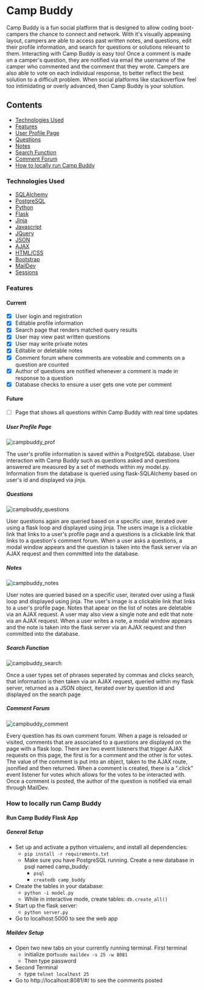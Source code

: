 # Camp Buddy

Camp Buddy is a fun social platform that is designed to allow coding boot-campers the chance to connect and network. With it's visually appeasing layout, campers are able to access past written notes, and questions, edit their profile information, and search for questions or solutions relevant to them. Interacting with Camp Buddy is easy too! Once a comment is made on a camper's question, they are notified via email the username of the camper who commented and the comment that they wrote. Campers are also able to vote on each individual response, to better reflect the best solution to a difficult problem. When social platforms like stackoverflow feel too intimidating or overly advanced, then Camp Buddy is your solution.



## Contents

* [Technologies Used](#technologiesused)
* [Features](#feautures)
* [User Profile Page](#profile)
* [Questions](#questions)
* [Notes](#notes)
* [Search Function](#search)
* [Comment Forum](#comment)
* [How to locally run Camp Buddy](#run)

### <a name="technologiesused"></a>Technologies Used

* [SQLAlchemy](http://www.sqlalchemy.org/)
* [PostgreSQL](https://www.postgresql.org/)
* [Python](https://www.python.org/)
* [Flask](http://flask.pocoo.org/)
* [Jinja](http://jinja.pocoo.org/)
* [Javascript](https://www.javascript.com/)
* [JQuery](https://jquery.com/)
* [JSON](http://www.json.org/)
* [AJAX](http://api.jquery.com/jquery.ajax/)
* [HTML/CSS](http://www.w3schools.com/html/html_css.asp)
* [Bootstrap](http://getbootstrap.com/)
* [MailDev](https://www.npmjs.com/package/maildev)
* [Sessions](http://www.allaboutcookies.org/cookies/session-cookies-used-for.html)

### <a name="features"></a>Features

#### Current

- [x] User login and registration
- [x] Editable profile information
- [x] Search page that renders matched query results
- [x] User may view past written questions
- [x] User may write private notes
- [x] Editable or deletable notes
- [x] Comment forum where comments are voteable and comments on a question are counted
- [x] Author of questions are notified whenever a comment is made in response to a question
- [x] Database checks to ensure a user gets one vote per comment

#### Future

- [ ] Page that shows all questions within Camp Buddy with real time updates


##### <a name="profile"></a>User Profile Page
![campbuddy_prof](https://cloud.githubusercontent.com/assets/11432315/18407840/6e392eae-76d1-11e6-9136-8f4f39d72132.gif)

The user's profile information is saved within a PostgreSQL database. User interaction with Camp Buddy  such as questions asked and questions answered are measured by a set of methods within my model.py. Information from the database is queried using flask-SQLAlchemy based on user's id and displayed via jinja. 

##### <a name="questions"></a>Questions
![campbuddy_questions](https://cloud.githubusercontent.com/assets/11432315/18407845/8aecb25a-76d1-11e6-9c4f-5ed13bef9d2f.gif)


User questions again are queried based on a specific user, iterated over using a flask loop and displayed using jinja. The users image is a clickable link that links to a user's profile page and a questions is a clickable link that links to a question's comment forum. When a user asks a questions, a modal window appears and the question is taken into the flask server via an AJAX request and then committed into the database. 

##### <a name="notes"></a>Notes
![campbuddy_notes](https://cloud.githubusercontent.com/assets/11432315/18407847/9ba0cae6-76d1-11e6-8452-ef6fe21a7d2a.gif)


User notes are queried based on a specific user, iterated over using a flask loop and displayed using jinja. The user's image is a clickable link that links to a user's profile page. Notes that apear on the list of notes are deletable via an AJAX request. A user may also view a single note and edit that note via an AJAX request. When a user writes a note, a modal window appears and the note is taken into the flask server via an AJAX request and then committed into the database. 

##### <a name="search"></a>Search Function
![campbuddy_search](https://cloud.githubusercontent.com/assets/11432315/18407851/a84657f2-76d1-11e6-8c9b-0b86105d53a9.gif)


Once a user types set of phrases seperated by commas and clicks search, that information is then taken via an AJAX request, queried within my flask server, returned as a JSON object, iterated over by question id and displayed on the search page

##### <a name="comment"></a>Comment Forum
![campbuddy_comment](https://cloud.githubusercontent.com/assets/11432315/18407853/b88ca56c-76d1-11e6-8336-49f05803e919.gif)


Every question has its own comment forum. When a page is reloaded or visited, comments that are associated to a questions are displayed on the page with a flask loop. There are two event listeners that trigger AJAX requests on this page, the first is for a comment and the other is for votes. The value of the comment is put into an object, taken to the AJAX route, jsonified and then returned. When a comment is created, there is a ".click" event listener for votes which allows for the votes to be interacted with. Once a comment is posted, the author of the question is notified via email through MailDev.  

### <a name="run"></a>How to locally run Camp Buddy

#### Run Camp Buddy Flask App

##### General Setup
* Set up and activate a python virtualenv, and install all dependencies:
    * `pip install -r requirements.txt`
  * Make sure you have PostgreSQL running. Create a new database in psql named camp_buddy:
	* `psql`
  	* `createdb camp_buddy`
 * Create the tables in your database:
    * `python -i model.py`
    * While in interactive mode, create tables: `db.create_all()`
 * Start up the flask server:
    * `python server.py`
 * Go to localhost:5000 to see the web app

##### Maildev Setup
* Open two new tabs on your currently running terminal. First terminal
  * initialize port`sudo maildev -s 25 -w 8081`
  * Then type password
* Second Terminal
  * type `telnet localhost 25`
* Go to http://localhost:8081/#/ to see the comments posted
